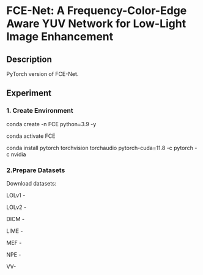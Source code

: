 # FCE-Net: A Frequency-Color-Edge Aware YUV Network for Low-Light Image Enhancement

## Description
PyTorch version of FCE-Net.

## Experiment
### 1. Create Environment
conda create -n FCE python=3.9 -y

conda activate FCE

conda install pytorch torchvision torchaudio pytorch-cuda=11.8 -c pytorch -c nvidia

### 2.Prepare Datasets
Download datasets:

LOLv1 - 

LOLv2 - 

DICM - 

LIME - 

MEF - 

NPE - 

VV- 

